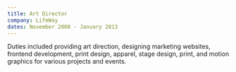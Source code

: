 ```yaml
---
title: Art Director
company: LifeWay
dates: November 2008 - January 2013
---
```


Duties included providing art direction, designing marketing websites, frontend development, print design, apparel, stage design, print, and motion graphics for various projects and events.
